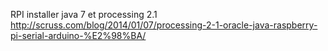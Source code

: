 RPI
installer java 7 et processing 2.1
http://scruss.com/blog/2014/01/07/processing-2-1-oracle-java-raspberry-pi-serial-arduino-%E2%98%BA/
